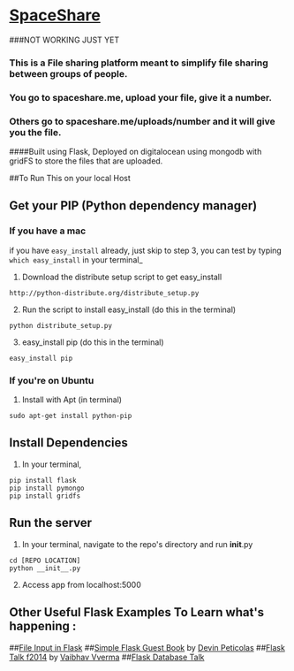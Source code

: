 # [SpaceShare](spaceshare.me)

###NOT WORKING JUST YET


### This is a File sharing platform  meant to simplify file sharing between groups of people. 
### You go to spaceshare.me, upload your file, give it a **number**. 
### Others go to spaceshare.me/uploads/**number** and it will give you the file. 

####Built using Flask, Deployed on digitalocean using mongodb with gridFS to store the files that are uploaded.



##To Run This on your local Host

## Get your PIP (Python dependency manager)

### If you have a mac

if you have `easy_install` already, just skip to step 3, you can test by typing ```which easy_install``` in your terminal_

1. Download the distribute setup script to get easy_install
```
http://python-distribute.org/distribute_setup.py
```

2. Run the script to install easy_install (do this in the terminal)
```
python distribute_setup.py
```

3. easy_install pip (do this in the terminal)
```
easy_install pip
```

### If you're on Ubuntu

1. Install with Apt (in terminal)
```
sudo apt-get install python-pip
```

## Install Dependencies

1. In your terminal, 
```
pip install flask
pip install pymongo
pip install gridfs
```

## Run the server

1. In your terminal, navigate to the repo's directory and run __init__.py
```
cd [REPO LOCATION]
python __init__.py
```

2. Access app from localhost:5000


## Other Useful Flask Examples To Learn what's happening :
##[File Input in Flask](http://runnable.com/UiPcaBXaxGNYAAAL/how-to-upload-a-file-to-the-server-in-flask-for-python)
##[Simple Flask Guest Book](https://github.com/x/Simple-Flask-Guest-Book) by [Devin Peticolas](https://github.com/x)
##[Flask Talk f2014](https://github.com/usacs/flaskTalkF2014) by [Vaibhav Vverma](https://github.com/v)
##[Flask Database Talk](https://github.com/kaushal/databaseTalk2014)   
